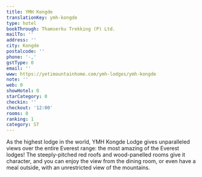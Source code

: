 ```yaml
---
title: YMH Kongde
translationKey: ymh-kongde
type: hotel
bookThrough: Thamserku Trekking (P) Ltd.
mailTo: ''
address: ''
city: Kongde
postalcode: ''
phone: '-,'
gstType: 0
email: ''
www: https://yetimountainhome.com/ymh-lodges/ymh-kongde
note: ''
web: 0
showHotel: 0
starCategory: 0
checkin: ''
checkout: '12:00'
rooms: 0
ranking: 1
category: ST
---
```


As the highest lodge in the world, YMH Kongde Lodge gives unparalleled views over the entire Everest range: the most amazing of the Everest lodges! The steeply-pitched red roofs and wood-panelled rooms give it character, and you can enjoy the view from the dining room, or even have a meal outside, with an unrestricted view of the mountains.